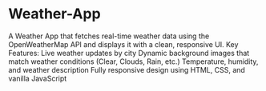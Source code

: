 # Weather-App
 A Weather App that fetches real-time weather data using the OpenWeatherMap API and displays it with a clean, responsive UI.
 Key Features:
Live weather updates by city
Dynamic background images that match weather conditions (Clear, Clouds, Rain, etc.)
Temperature, humidity, and weather description
Fully responsive design using HTML, CSS, and vanilla JavaScript
